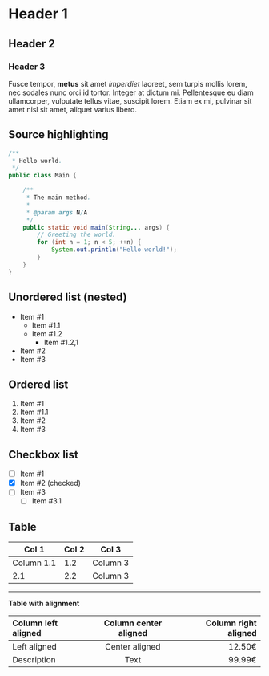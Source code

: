  
# Header 1

## Header 2

### Header 3

Fusce tempor, **metus** sit amet *imperdiet* laoreet, sem turpis mollis lorem, nec sodales nunc orci id tortor.
Integer at dictum mi. Pellentesque eu diam ullamcorper, vulputate tellus vitae, suscipit lorem.
Etiam ex mi, pulvinar sit amet nisl sit amet, aliquet varius libero.

## Source highlighting

```java
/**
 * Hello world.
 */
public class Main {

    /**
     * The main method.
     *
     * @param args N/A
     */
    public static void main(String... args) {
        // Greeting the world.
        for (int n = 1; n < 5; ++n) {
            System.out.println("Hello world!");
        }
    }
}
```

## Unordered list (nested)

- Item #1
  - Item #1.1
  - Item #1.2
    - Item #1.2,1
- Item #2
- Item #3

## Ordered list

1. Item #1
  1. Item #1.1
1. Item #2
1. Item #3

## Checkbox list
- [ ] Item #1
- [x] Item #2 (checked)
- [ ] Item #3
  - [ ] Item #3.1

## Table
| Col 1       | Col 2       | Col 3      |
| ----------- | ----------- | ---------- |
| Column 1.1  | 1.2         | Column 3   |
| 2.1         | 2.2         | Column 3   |

----

**Table with alignment**

| Column left aligned | Column center aligned | Column right aligned |
| :---                |    :----:             |          ---:        |
| Left aligned        | Center aligned        | 12.50€               |
| Description          | Text                  | 99.99€               |
